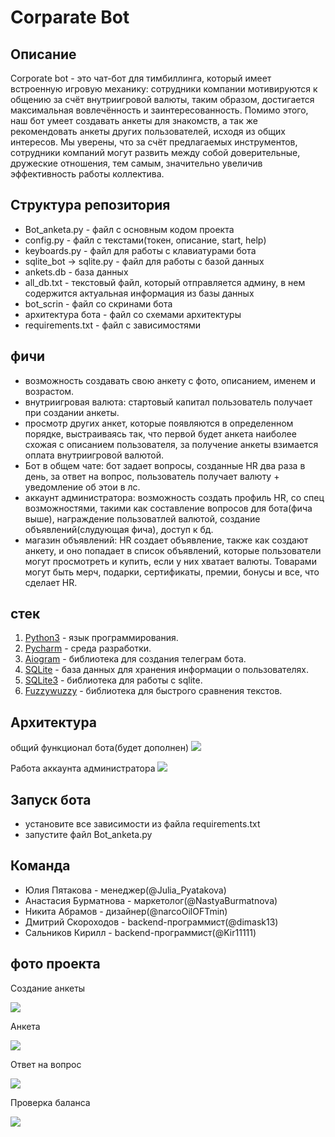 # Corparate Bot
## Описание
Corporate bot - это чат-бот для тимбиллинга, который имеет встроенную игровую механику: сотрудники компании мотивируются к общению за счёт внутриигровой валюты, таким образом, достигается максимальная вовлечённость и заинтересованность. Помимо этого, наш бот умеет создавать анкеты для знакомств, а так же  рекомендовать анкеты других пользователей, исходя из общих интересов. Мы уверены, что за счёт предлагаемых инструментов, сотрудники компаний могут развить между собой доверительные, дружеские отношения, тем самым, значительно увеличив эффективность работы коллектива.
## Структура репозитория
- Bot_anketa.py - файл с основным кодом проекта
- config.py - файл с текстами(токен, описание, start, help)
- keyboards.py - файл для работы с клавиатурами бота
- sqlite_bot -> sqlite.py - файл для работы с базой данных
- ankets.db - база данных
- all_db.txt - текстовый файл, который отправляется админу, в нем содержится актуальная информация из базы данных
- bot_scrin - файл со скринами бота
- архитектура бота - файл со схемами архитектуры
- requirements.txt - файл с зависимостями
## фичи
- возможность создавать свою анкету с фото, описанием, именем и возрастом.
- внутриигровая валюта: стартовый капитал пользователь получает при создании анкеты.
- просмотр других анкет, которые появляются в определенном порядке, выстраиваясь так, что первой будет анкета наиболее схожая с описанием пользователя, за получение анкеты взимается оплата внутриигровой валютой.
- Бот в общем чате: бот задает вопросы, созданные HR два раза в день, за ответ на вопрос, пользователь получает валюту + уведомление об этои в лс.
- аккаунт администратора: возможность создать профиль HR, со спец возможностями, такими как составление вопросов для бота(фича выше), награждение пользоватлей валютой, создание объявлений(слудующая фича), доступ к бд.
- магазин объявлений: HR создает объявление, также как создают анкету, и оно попадает в список объявлений, которые пользователи могут просмотреть и купить, если у них хватает валюты. Товарами могут быть мерч, подарки, сертификаты, премии, бонусы и все, что сделает HR.
## стек
1. <a href="https://www.python.org/">Python3</a> - язык программирования.
2. <a href="https://www.jetbrains.com/pycharm/">Pycharm</a> - среда разработки.
3. <a href="https://github.com/aiogram/aiogram">Aiogram</a> - библиотека для создания телеграм бота.
4. <a href="https://www3.sqlite.org/index.html">SQLite</a> - база данных для хранения информации о пользователях.
5. <a href="https://pythonru.com/osnovy/sqlite-v-python">SQLite3</a> - библиотека для работы с sqlite.
6. <a href="https://pypi.org/project/fuzzywuzzy/">Fuzzywuzzy</a> - библиотека для быстрого сравнения текстов.
## Архитектура
общий функционал бота(будет дополнен)
<img src="https://github.com/K1r1ii/Telegram_bot/blob/TelegramBot_/start/архитектура%20бота/Снимок%20экрана%20(19).png">

Работа аккаунта администратора
<img src="https://github.com/K1r1ii/Telegram_bot/blob/TelegramBot_/start/архитектура%20бота/Flowchart%20Diagram.png">
## Запуск бота
- установите все зависимости из файла requirements.txt
- запустите файл Bot_anketa.py
## Команда
- Юлия Пятакова - менеджер(@Julia_Pyatakova)
- Анастасия Бурматнова - маркетолог(@NastyaBurmatnova)
- Никита Абрамов - дизайнер(@narcoOilOFTmin)
- Дмитрий Скороходов - backend-программист(@dimask13)
- Сальников Кирилл - backend-программист(@Kir11111)
## фото проекта
<p>Создание анкеты</p>
<img src="https://github.com/K1r1ii/Telegram_bot/blob/TelegramBot_/start/bot_scrin/создание%20анкеты.png">
<p>Анкета</p>
<img src="https://github.com/K1r1ii/Telegram_bot/blob/TelegramBot_/start/bot_scrin/анкета.png">
<p>Ответ на вопрос</p>
<img src="https://github.com/K1r1ii/Telegram_bot/blob/TelegramBot_/start/bot_scrin/Снимок%20экрана%20(28).png">
<p>Проверка баланса</p>
<img src="https://github.com/K1r1ii/Telegram_bot/blob/TelegramBot_/start/bot_scrin/Снимок%20экрана%20(30).png">
